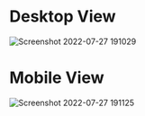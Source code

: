 # Desktop View

![Screenshot 2022-07-27 191029](https://user-images.githubusercontent.com/100113963/181261875-bf6163f1-2a8f-49ec-826e-43f2e55e0fed.png)

# Mobile View

![Screenshot 2022-07-27 191125](https://user-images.githubusercontent.com/100113963/181261883-9e119fee-8602-4312-89c7-01b5442db0dc.png)
